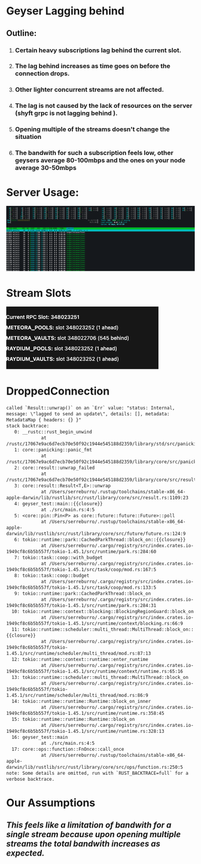 # Geyser Lagging behind

## Outline:
1. ### Certain heavy subscriptions lag behind the current slot.
2. ### The lag behind increases as time goes on before the connection drops.
3. ### Other lighter concurrent streams are not affected.
4. ### The lag is not caused by the lack of resources on the server (shyft grpc is not lagging behind ).
5. ### Opening multiple of the streams doesn't change the situation
6. ### The bandwith for such a subscription feels low, other geysers average 80-100mbps and the ones on your node average 30-50mbps



# Server Usage:
![Screenshot 2025-06-20 at 14.49.37.png](img/Screenshot%202025-06-20%20at%2014.49.37.png)
# Stream Slots
![Screenshot 2025-06-20 at 14.28.31.png](img/Screenshot%202025-06-20%20at%2014.28.31.png)

# DroppedConnection
``` thread 'main' panicked at src/main.rs:4:35:
called `Result::unwrap()` on an `Err` value: "status: Internal, message: \"lagged to send an update\", details: [], metadata: MetadataMap { headers: {} }"
stack backtrace:
   0: __rustc::rust_begin_unwind
             at /rustc/17067e9ac6d7ecb70e50f92c1944e545188d2359/library/std/src/panicking.rs:697:5
   1: core::panicking::panic_fmt
             at /rustc/17067e9ac6d7ecb70e50f92c1944e545188d2359/library/core/src/panicking.rs:75:14
   2: core::result::unwrap_failed
             at /rustc/17067e9ac6d7ecb70e50f92c1944e545188d2359/library/core/src/result.rs:1704:5
   3: core::result::Result<T,E>::unwrap
             at /Users/serreburro/.rustup/toolchains/stable-x86_64-apple-darwin/lib/rustlib/src/rust/library/core/src/result.rs:1109:23
   4: geyser_test::main::{{closure}}
             at ./src/main.rs:4:5
   5: <core::pin::Pin<P> as core::future::future::Future>::poll
             at /Users/serreburro/.rustup/toolchains/stable-x86_64-apple-darwin/lib/rustlib/src/rust/library/core/src/future/future.rs:124:9
   6: tokio::runtime::park::CachedParkThread::block_on::{{closure}}
             at /Users/serreburro/.cargo/registry/src/index.crates.io-1949cf8c6b5b557f/tokio-1.45.1/src/runtime/park.rs:284:60
   7: tokio::task::coop::with_budget
             at /Users/serreburro/.cargo/registry/src/index.crates.io-1949cf8c6b5b557f/tokio-1.45.1/src/task/coop/mod.rs:167:5
   8: tokio::task::coop::budget
             at /Users/serreburro/.cargo/registry/src/index.crates.io-1949cf8c6b5b557f/tokio-1.45.1/src/task/coop/mod.rs:133:5
   9: tokio::runtime::park::CachedParkThread::block_on
             at /Users/serreburro/.cargo/registry/src/index.crates.io-1949cf8c6b5b557f/tokio-1.45.1/src/runtime/park.rs:284:31
  10: tokio::runtime::context::blocking::BlockingRegionGuard::block_on
             at /Users/serreburro/.cargo/registry/src/index.crates.io-1949cf8c6b5b557f/tokio-1.45.1/src/runtime/context/blocking.rs:66:9
  11: tokio::runtime::scheduler::multi_thread::MultiThread::block_on::{{closure}}
             at /Users/serreburro/.cargo/registry/src/index.crates.io-1949cf8c6b5b557f/tokio-1.45.1/src/runtime/scheduler/multi_thread/mod.rs:87:13
  12: tokio::runtime::context::runtime::enter_runtime
             at /Users/serreburro/.cargo/registry/src/index.crates.io-1949cf8c6b5b557f/tokio-1.45.1/src/runtime/context/runtime.rs:65:16
  13: tokio::runtime::scheduler::multi_thread::MultiThread::block_on
             at /Users/serreburro/.cargo/registry/src/index.crates.io-1949cf8c6b5b557f/tokio-1.45.1/src/runtime/scheduler/multi_thread/mod.rs:86:9
  14: tokio::runtime::runtime::Runtime::block_on_inner
             at /Users/serreburro/.cargo/registry/src/index.crates.io-1949cf8c6b5b557f/tokio-1.45.1/src/runtime/runtime.rs:358:45
  15: tokio::runtime::runtime::Runtime::block_on
             at /Users/serreburro/.cargo/registry/src/index.crates.io-1949cf8c6b5b557f/tokio-1.45.1/src/runtime/runtime.rs:328:13
  16: geyser_test::main
             at ./src/main.rs:4:5
  17: core::ops::function::FnOnce::call_once
             at /Users/serreburro/.rustup/toolchains/stable-x86_64-apple-darwin/lib/rustlib/src/rust/library/core/src/ops/function.rs:250:5
note: Some details are omitted, run with `RUST_BACKTRACE=full` for a verbose backtrace.
```


# Our Assumptions
## _This feels like a limitation of bandwith for a single stream because upon opening multiple streams the total bandwith increases as expected._